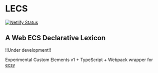 # LECS

[![Netlify Status](https://api.netlify.com/api/v1/badges/5b4f1c04-c3a0-4d2b-a0c2-60b411081789/deploy-status)](https://app.netlify.com/sites/lecs/deploys)

## A Web ECS Declarative Lexicon

!!Under development!!

Experimental Custom Elements v1 + TypeScript + Webpack wrapper for [ecsy](https://github.com/fernandojsg/ecsy)